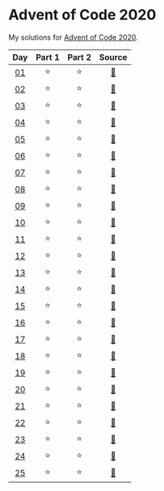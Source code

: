 # Advent of Code 2020

My solutions for [Advent of Code 2020](https://adventofcode.com/2020/). 


| Day | Part 1 | Part 2 | Source |
|:---:|:------:|:------:|:------:|
|  [01](https://adventofcode.com/2020/day/1) | :star: | :star: | [:page_facing_up:](https://github.com/hmludwig/aoc2020/blob/main/src/day01.py)
|  [02](https://adventofcode.com/2020/day/2) | :star: | :star: | [:page_facing_up:](https://github.com/hmludwig/aoc2020/blob/main/src/day02.py)
|  [03](https://adventofcode.com/2020/day/3) | :star: | :star: | [:page_facing_up:](https://github.com/hmludwig/aoc2020/blob/main/src/day03.py)
|  [04](https://adventofcode.com/2020/day/4) | :star: | :star: | [:page_facing_up:](https://github.com/hmludwig/aoc2020/blob/main/src/day04.py)
|  [05](https://adventofcode.com/2020/day/5) | :star: | :star: | [:page_facing_up:](https://github.com/hmludwig/aoc2020/blob/main/src/day05.py)
|  [06](https://adventofcode.com/2020/day/6) | :star: | :star: | [:page_facing_up:](https://github.com/hmludwig/aoc2020/blob/main/src/day06.py)
|  [07](https://adventofcode.com/2020/day/7) | :star: | :star: | [:page_facing_up:](https://github.com/hmludwig/aoc2020/blob/main/src/day07.py)
|  [08](https://adventofcode.com/2020/day/8) | :star: | :star: | [:page_facing_up:](https://github.com/hmludwig/aoc2020/blob/main/src/day08.py)
|  [09](https://adventofcode.com/2020/day/9) | :star: | :star: | [:page_facing_up:](https://github.com/hmludwig/aoc2020/blob/main/src/day09.py)
|  [10](https://adventofcode.com/2020/day/10) | :star: | :star: | [:page_facing_up:](https://github.com/hmludwig/aoc2020/blob/main/src/day10.py)
|  [11](https://adventofcode.com/2020/day/11) | :star: | :star: | [:page_facing_up:](https://github.com/hmludwig/aoc2020/blob/main/src/day11.py)
|  [12](https://adventofcode.com/2020/day/12) | :star: | :star: | [:page_facing_up:](https://github.com/hmludwig/aoc2020/blob/main/src/day12.py)
|  [13](https://adventofcode.com/2020/day/13) | :star: | :star: | [:page_facing_up:](https://github.com/hmludwig/aoc2020/blob/main/src/day13.py)
|  [14](https://adventofcode.com/2020/day/14) | :star: | :star: | [:page_facing_up:](https://github.com/hmludwig/aoc2020/blob/main/src/day14.py)
|  [15](https://adventofcode.com/2020/day/15) | :star: | :star: | [:page_facing_up:](https://github.com/hmludwig/aoc2020/blob/main/src/day15.py)
|  [16](https://adventofcode.com/2020/day/16) | :star: | :star: | [:page_facing_up:](https://github.com/hmludwig/aoc2020/blob/main/src/day16.py)
|  [17](https://adventofcode.com/2020/day/17) | :star: | :star: | [:page_facing_up:](https://github.com/hmludwig/aoc2020/blob/main/src/day17.py)
|  [18](https://adventofcode.com/2020/day/18) | :star: | :star: | [:page_facing_up:](https://github.com/hmludwig/aoc2020/blob/main/src/day18.py)
|  [19](https://adventofcode.com/2020/day/19) | :star: | :star: | [:page_facing_up:](https://github.com/hmludwig/aoc2020/blob/main/src/day19.py)
|  [20](https://adventofcode.com/2020/day/20) | :star: | :star: | [:page_facing_up:](https://github.com/hmludwig/aoc2020/blob/main/src/day20.py)
|  [21](https://adventofcode.com/2020/day/21) | :star: | :star: | [:page_facing_up:](https://github.com/hmludwig/aoc2020/blob/main/src/day21.py)
|  [22](https://adventofcode.com/2020/day/22) | :star: | :star: | [:page_facing_up:](https://github.com/hmludwig/aoc2020/blob/main/src/day22.py)
|  [23](https://adventofcode.com/2020/day/23) | :star: | :star: | [:page_facing_up:](https://github.com/hmludwig/aoc2020/blob/main/src/day23.py)
|  [24](https://adventofcode.com/2020/day/24) | :star: | :star: | [:page_facing_up:](https://github.com/hmludwig/aoc2020/blob/main/src/day24.py)
|  [25](https://adventofcode.com/2020/day/25) | :star: | :star: | [:page_facing_up:](https://github.com/hmludwig/aoc2020/blob/main/src/day25.py)

